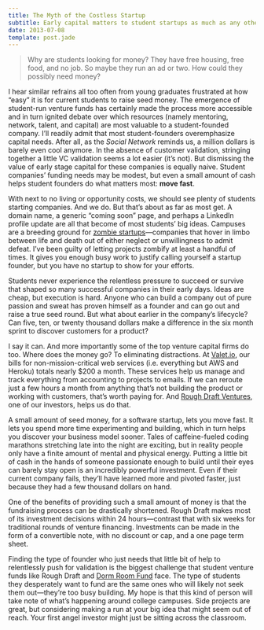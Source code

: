 ```yaml
---
title: The Myth of the Costless Startup
subtitle: Early capital matters to student startups as much as any other
date: 2013-07-08
template: post.jade
---
```


>Why are students looking for money? They have free housing, free food, and no job. So maybe they run an ad or two. How could they possibly need money?

I hear similar refrains all too often from young graduates frustrated at how “easy” it is for current students to raise seed money. The emergence of student-run venture funds has certainly made the process more accessible and in turn ignited debate over which resources (namely mentoring, network, talent, and capital) are most valuable to a student-founded company. I’ll readily admit that most student-founders overemphasize capital needs. After all, as the *Social Network* reminds us, a million dollars is barely even cool anymore. In the absence of customer validation, stringing together a little VC validation seems a lot easier (it’s not). But dismissing the value of early stage capital for these companies is equally naive. Student companies’ funding needs may be modest, but even a small amount of cash helps student founders do what matters most: **move fast**.

With next to no living or opportunity costs, we should see plenty of students starting companies. And we do. But that’s about as far as most get. A domain name, a generic “coming soon” page, and perhaps a LinkedIn profile update are all that become of most students’ big ideas. Campuses are a breeding ground for [zombie startups](http://www.daniellemorrill.com/2013/03/zombie-startups/)—companies that hover in limbo between life and death out of either neglect or unwillingness to admit defeat. I’ve been guilty of letting projects zombify at least a handful of times. It gives you enough busy work to justify calling yourself a startup founder, but you have no startup to show for your efforts.

Students never experience the relentless pressure to succeed or survive that shaped so many successful companies in their early days. Ideas are cheap, but execution is hard. Anyone who can build a company out of pure passion and sweat has proven himself as a founder and can go out and raise a true seed round. But what about earlier in the company’s lifecycle? Can five, ten, or twenty thousand dollars make a difference in the six month sprint to discover customers for a product?

I say it can. And more importantly some of the top venture capital firms do too. Where does the money go? To eliminating distractions. At [Valet.io](http://valet.io), our bills for non-mission-critical web services (i.e. everything but AWS and Heroku) totals nearly $200 a month. These services help us manage and track everything from accounting to projects to emails. If we can reroute just a few hours a month from anything that’s not building the product or working with customers, that’s worth paying for. And [Rough Draft Ventures](http://roughdraft.vc/), one of our investors, helps us do that.

A small amount of seed money, for a software startup, lets you move fast. It lets you spend more time experimenting and building, which in turn helps you discover your business model sooner. Tales of caffeine-fueled coding marathons stretching late into the night are exciting, but in reality people only have a finite amount of mental and physical energy. Putting a little bit of cash in the hands of someone passionate enough to build until their eyes can barely stay open is an incredibly powerful investment. Even if their current company fails, they’ll have learned more and pivoted faster, just because they had a few thousand dollars on hand.

One of the benefits of providing such a small amount of money is that the fundraising process can be drastically shortened. Rough Draft makes most of its investment decisions within 24 hours—contrast that with six weeks for traditional rounds of venture financing. Investments can be made in the form of a convertible note, with no discount or cap, and a one page term sheet.

Finding the type of founder who just needs that little bit of help to relentlessly push for validation is the biggest challenge that student venture funds like Rough Draft and [Dorm Room Fund](http://dormroomfund.com/) face. The type of students they desperately want to fund are the same ones who will likely not seek them out—they’re too busy building. My hope is that this kind of person will take note of what’s happening around college campuses. Side projects are great, but considering making a run at your big idea that might seem out of reach. Your first angel investor might just be sitting across the classroom.